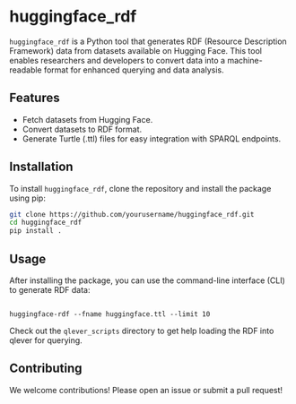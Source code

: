 # huggingface_rdf

`huggingface_rdf` is a Python tool that generates RDF (Resource Description Framework) data from datasets available on Hugging Face. This tool enables researchers and developers to convert data into a machine-readable format for enhanced querying and data analysis.

## Features

- Fetch datasets from Hugging Face.
- Convert datasets to RDF format.
- Generate Turtle (.ttl) files for easy integration with SPARQL endpoints.

## Installation

To install `huggingface_rdf`, clone the repository and install the package using pip:

```bash
git clone https://github.com/yourusername/huggingface_rdf.git
cd huggingface_rdf
pip install .
```

## Usage

After installing the package, you can use the command-line interface (CLI) to generate RDF data:

```

huggingface-rdf --fname huggingface.ttl --limit 10

```

Check out the `qlever_scripts` directory to get help loading the RDF into qlever for querying.

## Contributing

We welcome contributions! Please open an issue or submit a pull request!

